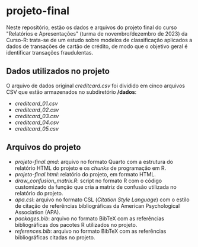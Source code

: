 # projeto-final

Neste repositório, estão os dados e arquivos do projeto final do curso "Relatórios e Apresentações" (turma de novembro/dezembro de 2023) da Curso-R: trata-se de um estudo sobre modelos de classificação aplicados a dados de transações de cartão de crédito, de modo que o objetivo geral é identificar transações fraudulentas.

## **Dados utilizados no projeto**

O arquivo de dados original *creditcard.csv* foi dividido em cinco arquivos CSV que estão armazenados no subdiretório **/dados**: 

- *creditcard_01.csv*
- *creditcard_02.csv*
- *creditcard_03.csv*
- *creditcard_04.csv*
- *creditcard_05.csv*

## **Arquivos do projeto**

- *projeto-final.qmd*: arquivo no formato Quarto com a estrutura do relatório HTML do projeto e os *chunks* de programação em R.
- *projeto-final.html*: relatório do projeto, em formato HTML.
- *draw_confusion_matrix.R*: script no formato R com o código customizado da função que cria a matriz de confusão utilizada no relatório do projeto.
- *apa.csl*: arquivo no formato CSL (*Citation Style Language*) com o estilo de citação de referências bibliográficas da American Psychological Association (APA).
- *packages.bib*: arquivo no formato BibTeX com as referências bibliográficas dos pacotes R utilizados no projeto.
- *references.bib*: arquivo no formato BibTeX com as referências bibliográficas citadas no projeto.
